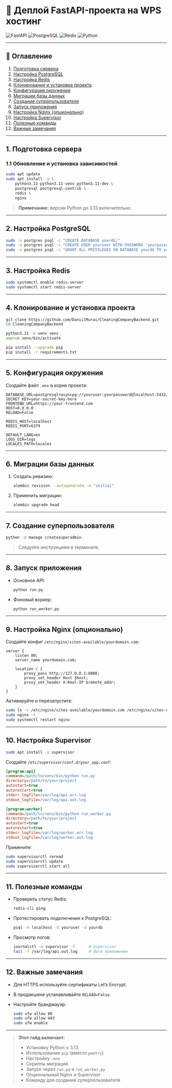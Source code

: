 
# 🚀 Деплой FastAPI-проекта на WPS хостинг


![FastAPI](https://img.shields.io/badge/FastAPI-0.100%2B-green)
![PostgreSQL](https://img.shields.io/badge/PostgreSQL-15%2B-blue)
![Redis](https://img.shields.io/badge/Redis-7%2B-red)
![Python](https://img.shields.io/badge/Python-3.11%2B-blue)

---

## 📑 Оглавление

1. [Подготовка сервера](#1-подготовка-сервера)  
2. [Настройка PostgreSQL](#2-настройка-postgresql)  
3. [Настройка Redis](#3-настройка-redis)  
4. [Клонирование и установка проекта](#4-клонирование-и-установка-проекта)  
5. [Конфигурация окружения](#5-конфигурация-окружения)  
6. [Миграции базы данных](#6-миграции-базы-данных)  
7. [Создание суперпользователя](#7-создание-суперпользователя)  
8. [Запуск приложения](#8-запуск-приложения)  
9. [Настройка Nginx (опционально)](#9-настройка-nginx-опционально)  
10. [Настройка Supervisor](#10-настройка-supervisor)  
11. [Полезные команды](#11-полезные-команды)  
12. [Важные замечания](#12-важные-замечания)  

---

## 1. Подготовка сервера

### 1.1 Обновление и установка зависимостей

```bash
sudo apt update
sudo apt install -y \
    python3.11 python3.11-venv python3.11-dev \
    postgresql postgresql-contrib \
    redis \
    nginx
````

> **Примечание:** версии Python до 3.13 включительно.

---

## 2. Настройка PostgreSQL

```bash
sudo -u postgres psql -c "CREATE DATABASE yourdb;"
sudo -u postgres psql -c "CREATE USER youruser WITH PASSWORD 'yourpassword';"
sudo -u postgres psql -c "GRANT ALL PRIVILEGES ON DATABASE yourdb TO youruser;"
```

---

## 3. Настройка Redis

```bash
sudo systemctl enable redis-server
sudo systemctl start redis-server
```

---

## 4. Клонирование и установка проекта

```bash
git clone https://github.com/DaniilMurai/CleaningCompanyBackend.git
cd CleaningCompanyBackend

python3.11 -m venv venv
source venv/bin/activate

pip install --upgrade pip
pip install -r requirements.txt
```

---

## 5. Конфигурация окружения

Создайте файл `.env` в корне проекта:

```dotenv
DATABASE_URL=postgresql+asyncpg://youruser:yourpassword@localhost:5432/yourdb
SECRET_KEY=your-secret-key-here
FRONTEND_URL=https://your-frontend.com
HOST=0.0.0.0
RELOAD=False

REDIS_HOST=localhost
REDIS_PORT=6379

DEFAULT_LANG=en
LOGS_DIR=logs
LOCALES_PATH=locales
```

---

## 6. Миграции базы данных

1. Создать ревизию:

   ```bash
   alembic revision --autogenerate -m "initial"
   ```
2. Применить миграции:

   ```bash
   alembic upgrade head
   ```

---

## 7. Создание суперпользователя

```bash
python -m manage createsuperadmin
```

> Следуйте инструкциям в терминале.

---

## 8. Запуск приложения

* Основное API:

  ```bash
  python run.py
  ```
* Фоновый воркер:

  ```bash
  python run_worker.py
  ```

---

## 9. Настройка Nginx (опционально)

Создайте конфиг `/etc/nginx/sites-available/yourdomain.com`:

```nginx
server {
    listen 80;
    server_name yourdomain.com;

    location / {
        proxy_pass http://127.0.0.1:8000;
        proxy_set_header Host $host;
        proxy_set_header X-Real-IP $remote_addr;
    }
}
```

Активируйте и перезапустите:

```bash
sudo ln -s /etc/nginx/sites-available/yourdomain.com /etc/nginx/sites-enabled/
sudo nginx -t
sudo systemctl restart nginx
```

---

## 10. Настройка Supervisor

```bash
sudo apt install -y supervisor
```

Создайте `/etc/supervisor/conf.d/your_app.conf`:

```ini
[program:api]
command=/path/to/venv/bin/python run.py
directory=/path/to/your/project
autostart=true
autorestart=true
stderr_logfile=/var/log/api.err.log
stdout_logfile=/var/log/api.out.log

[program:worker]
command=/path/to/venv/bin/python run_worker.py
directory=/path/to/your/project
autostart=true
autorestart=true
stderr_logfile=/var/log/worker.err.log
stdout_logfile=/var/log/worker.out.log
```

Примените:

```bash
sudo supervisorctl reread
sudo supervisorctl update
sudo supervisorctl start all
```

---

## 11. Полезные команды

* Проверить статус Redis:

  ```bash
  redis-cli ping
  ```
* Протестировать подключение к PostgreSQL:

  ```bash
  psql -h localhost -U youruser -d yourdb
  ```
* Просмотр логов:

  ```bash
  journalctl -u supervisor -f      # Supervisor
  tail -f /var/log/api.out.log     # Логи приложения
  ```

---

## 12. Важные замечания

* Для HTTPS используйте сертификаты Let’s Encrypt.
* В продакшене устанавливайте `RELOAD=False`.
* Настройте брандмауэр:

  ```bash
  sudo ufw allow 80
  sudo ufw allow 443
  sudo ufw enable
  ```

---

> **Этот гайд включает:**
>
> * Установку Python ≤ 3.13
> * Использование `pip` (вместо `poetry`)
> * Настройку `.env`
> * Скрипты миграций
> * Запуск через `run.py` и `run_worker.py`
> * Опциональный Nginx и Supervisor
> * Команду для создания суперпользователя
